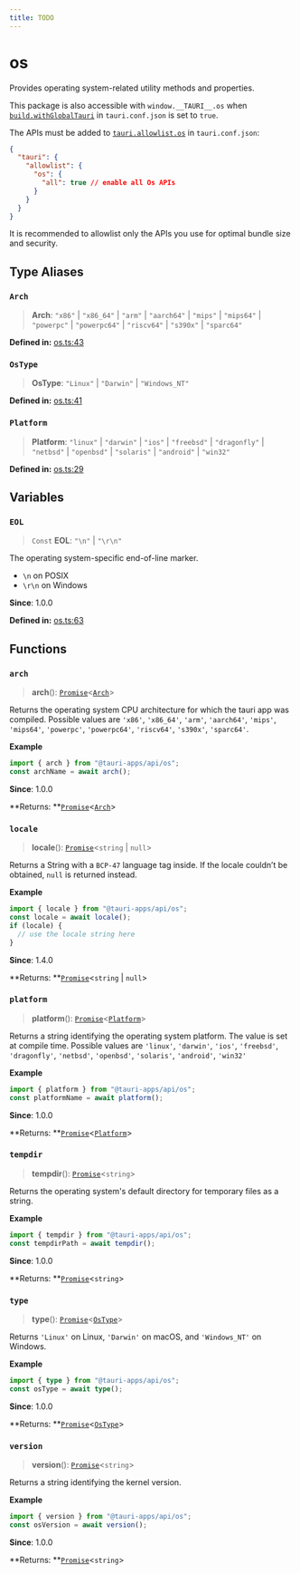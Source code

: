 ```yaml
---
title: TODO
---
```


# os

Provides operating system-related utility methods and properties.

This package is also accessible with `window.__TAURI__.os` when [`build.withGlobalTauri`](https://tauri.app/v1/api/config/#buildconfig.withglobaltauri) in `tauri.conf.json` is set to `true`.

The APIs must be added to [`tauri.allowlist.os`](https://tauri.app/v1/api/config/#allowlistconfig.os) in `tauri.conf.json`:

```json
{
  "tauri": {
    "allowlist": {
      "os": {
        "all": true // enable all Os APIs
      }
    }
  }
}
```

It is recommended to allowlist only the APIs you use for optimal bundle size and security.

## Type Aliases

### `Arch`

> **Arch**: `"x86"` \| `"x86_64"` \| `"arm"` \| `"aarch64"` \| `"mips"` \| `"mips64"` \| `"powerpc"` \| `"powerpc64"` \| `"riscv64"` \| `"s390x"` \| `"sparc64"`

**Defined in:** [os.ts:43](https://github.com/tauri-apps/tauri/blob/b7ae725/tooling/api/src/os.ts#L43)

### `OsType`

> **OsType**: `"Linux"` \| `"Darwin"` \| `"Windows_NT"`

**Defined in:** [os.ts:41](https://github.com/tauri-apps/tauri/blob/b7ae725/tooling/api/src/os.ts#L41)

### `Platform`

> **Platform**: `"linux"` \| `"darwin"` \| `"ios"` \| `"freebsd"` \| `"dragonfly"` \| `"netbsd"` \| `"openbsd"` \| `"solaris"` \| `"android"` \| `"win32"`

**Defined in:** [os.ts:29](https://github.com/tauri-apps/tauri/blob/b7ae725/tooling/api/src/os.ts#L29)

## Variables

### `EOL`

> `Const` **EOL**: `"\n"` \| `"\r\n"`

The operating system-specific end-of-line marker.

- `\n` on POSIX
- `\r\n` on Windows

**Since**: 1.0.0

**Defined in:** [os.ts:63](https://github.com/tauri-apps/tauri/blob/b7ae725/tooling/api/src/os.ts#L63)

## Functions

### `arch`

> **arch**(): [`Promise`](https://developer.mozilla.org/en-US/docs/Web/JavaScript/Reference/Global_Objects/Promise)<[`Arch`](os.md#arch)\>

Returns the operating system CPU architecture for which the tauri app was compiled.
Possible values are `'x86'`, `'x86_64'`, `'arm'`, `'aarch64'`, `'mips'`, `'mips64'`, `'powerpc'`, `'powerpc64'`, `'riscv64'`, `'s390x'`, `'sparc64'`.

**Example**

```typescript
import { arch } from "@tauri-apps/api/os";
const archName = await arch();
```

**Since**: 1.0.0

**Returns: **[`Promise`](https://developer.mozilla.org/en-US/docs/Web/JavaScript/Reference/Global_Objects/Promise)<[`Arch`](os.md#arch)\>

### `locale`

> **locale**(): [`Promise`](https://developer.mozilla.org/en-US/docs/Web/JavaScript/Reference/Global_Objects/Promise)<`string` \| `null`\>

Returns a String with a `BCP-47` language tag inside. If the locale couldn’t be obtained, `null` is returned instead.

**Example**

```typescript
import { locale } from "@tauri-apps/api/os";
const locale = await locale();
if (locale) {
  // use the locale string here
}
```

**Since**: 1.4.0

**Returns: **[`Promise`](https://developer.mozilla.org/en-US/docs/Web/JavaScript/Reference/Global_Objects/Promise)<`string` \| `null`\>

### `platform`

> **platform**(): [`Promise`](https://developer.mozilla.org/en-US/docs/Web/JavaScript/Reference/Global_Objects/Promise)<[`Platform`](os.md#platform)\>

Returns a string identifying the operating system platform.
The value is set at compile time. Possible values are `'linux'`, `'darwin'`, `'ios'`, `'freebsd'`, `'dragonfly'`, `'netbsd'`, `'openbsd'`, `'solaris'`, `'android'`, `'win32'`

**Example**

```typescript
import { platform } from "@tauri-apps/api/os";
const platformName = await platform();
```

**Since**: 1.0.0

**Returns: **[`Promise`](https://developer.mozilla.org/en-US/docs/Web/JavaScript/Reference/Global_Objects/Promise)<[`Platform`](os.md#platform)\>

### `tempdir`

> **tempdir**(): [`Promise`](https://developer.mozilla.org/en-US/docs/Web/JavaScript/Reference/Global_Objects/Promise)<`string`\>

Returns the operating system's default directory for temporary files as a string.

**Example**

```typescript
import { tempdir } from "@tauri-apps/api/os";
const tempdirPath = await tempdir();
```

**Since**: 1.0.0

**Returns: **[`Promise`](https://developer.mozilla.org/en-US/docs/Web/JavaScript/Reference/Global_Objects/Promise)<`string`\>

### `type`

> **type**(): [`Promise`](https://developer.mozilla.org/en-US/docs/Web/JavaScript/Reference/Global_Objects/Promise)<[`OsType`](os.md#ostype)\>

Returns `'Linux'` on Linux, `'Darwin'` on macOS, and `'Windows_NT'` on Windows.

**Example**

```typescript
import { type } from "@tauri-apps/api/os";
const osType = await type();
```

**Since**: 1.0.0

**Returns: **[`Promise`](https://developer.mozilla.org/en-US/docs/Web/JavaScript/Reference/Global_Objects/Promise)<[`OsType`](os.md#ostype)\>

### `version`

> **version**(): [`Promise`](https://developer.mozilla.org/en-US/docs/Web/JavaScript/Reference/Global_Objects/Promise)<`string`\>

Returns a string identifying the kernel version.

**Example**

```typescript
import { version } from "@tauri-apps/api/os";
const osVersion = await version();
```

**Since**: 1.0.0

**Returns: **[`Promise`](https://developer.mozilla.org/en-US/docs/Web/JavaScript/Reference/Global_Objects/Promise)<`string`\>
